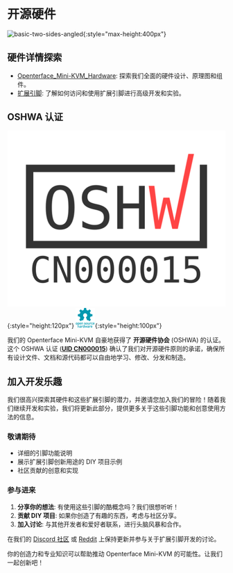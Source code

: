 # 开源硬件

![basic-two-sides-angled](https://assets.openterface.com/images/product/basic-two-sides-angled.webp){:style="max-height:400px"}

## 硬件详情探索

- [Openterface_Mini-KVM_Hardware](https://github.com/TechxArtisanStudio/Openterface_Mini-KVM_Hardware): 探索我们全面的硬件设计、原理图和组件。
- [扩展引脚](pin.md): 了解如何访问和使用扩展引脚进行高级开发和实验。

## OSHWA 认证

![UID-CN000015](images/trademark/oshw-cn000015.svg){:style="height:120px"}
![开源硬件协会](images/trademark/open-source-hardware.svg){:style="height:100px"}

我们的 Openterface Mini-KVM 自豪地获得了 **开源硬件协会** (OSHWA) 的认证。这个 OSHWA 认证 ([**UID CN000015**](https://certification.oshwa.org/cn000015.html)) 确认了我们对开源硬件原则的承诺，确保所有设计文件、文档和源代码都可以自由地学习、修改、分发和制造。

## 加入开发乐趣

我们很高兴探索其硬件和这些扩展引脚的潜力，并邀请您加入我们的冒险！随着我们继续开发和实验，我们将更新此部分，提供更多关于这些引脚功能和创意使用方法的信息。

### 敬请期待
- 详细的引脚功能说明
- 展示扩展引脚创新用途的 DIY 项目示例
- 社区贡献的创意和实现

### 参与进来
1. **分享你的想法**: 有使用这些引脚的酷概念吗？我们很想听听！
2. **贡献 DIY 项目**: 如果你创造了有趣的东西，考虑与社区分享。
3. **加入讨论**: 与其他开发者和爱好者联系，进行头脑风暴和合作。

在我们的 [Discord 社区](/discord) 或 [Reddit](/reddit) 上保持更新并参与关于扩展引脚开发的讨论。

你的创造力和专业知识可以帮助推动 Openterface Mini-KVM 的可能性。让我们一起创新吧！
